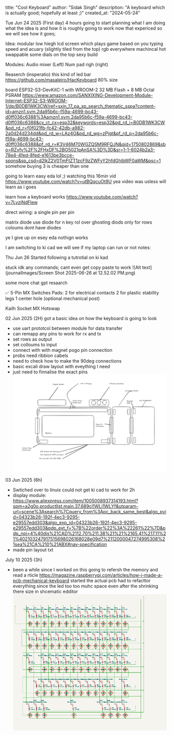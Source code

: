 title: "Cool Keyboard"
author: "Sidak Singh"
description: "A keyboard which is actually good; hopefully at least ;)"
created_at: "2024-05-24"


Tue Jun 24 2025 (First day) 4 hours
going to start planning what I am doing what the idea is and how it is roughly going to work now that expericed so we will see how it goes;

Idea:
modular
low hiegh
lcd screen which plays game based on you typing speed and acuary (slightly tiled from the top)
rgb everywhere
machincal
hot swappable
some dials on the top
sexy build

Modules:
Audio mixer (Left)
Num pad righ (right)

Reaserch (insperatio)
this kind of led bar
https://github.com/masaleiro/HacKeyboard
80% size

board
ESP32-S3-DevKitC-1 with WROOM-2 32 MB Flash + 8 MB Octal PSRAM
https://www.amazon.com/SANXIXING-Development-Module-Internet-ESP32-S3-WROOM-1/dp/B0DB1WK3CW/ref=sxin_17_pa_sp_search_thematic_sspa?content-id=amzn1.sym.2da95b6c-f59a-4699-bc43-d0ff036c6388%3Aamzn1.sym.2da95b6c-f59a-4699-bc43-d0ff036c6388&cv_ct_cx=esp32&keywords=esp32&pd_rd_i=B0DB1WK3CW&pd_rd_r=f0f021fb-fc42-42db-a982-2a0d24d234dd&pd_rd_w=LAz4G&pd_rd_wg=zPjgt&pf_rd_p=2da95b6c-f59a-4699-bc43-d0ff036c6388&pf_rd_r=K3V46M70WGZQSM9RFQJN&qid=1750802869&sbo=RZvfv%2F%2FHxDF%2BO5021pAnSA%3D%3D&sr=1-1-6024b2a3-78e4-4fed-8fed-e1613be3bcce-spons&sp_csd=d2lkZ2V0TmFtZT1zcF9zZWFyY2hfdGhlbWF0aWM&psc=1
somehow buying 3 is cheaper than one

going to learn easy eda lol ;)
watching this 16min vid https://www.youtube.com/watch?v=utBQqcuOt9U
yea video was usless will learn as i goes

learn how a keyboard works
https://www.youtube.com/watch?v=7LyziNdFlew

direct wiring:
a single pin per pin

matrix diode
use diode for n key rol over ghosting
diods only for rows
coloums dont have diodes

ye I give up on esey eda
nothign works

I am switching to ki cad we will see if my laptop can run or not
notes:

Thu Jun 26
Started following a tutrotial on ki kad

stuck idk any commands; cant even get copy paste to work
![Alt text](journalImages/Screen Shot 2025-06-26 at 12.52.02 PM.png)

some more chat gpt resaarch

✅ 5-Pin MX Switches
Pads:
2 for electrical contacts
2 for plastic stability legs
1 center hole (optional mechanical post)

Kailh Socket MX Hotswap


02 Jun 2025 (2H)
got a basic idea on how the keyboard is going to look

- use uart prototcol between module for data transfer
- can remapp any pins to work for rx and tx
- set rows as output
- set colloums to input
- connect with with magnet pogo pin connection
- probs need ribbion cabels
- need to check how to make the 90deg connections
- basic excali draw layout with eveything I need
- just need to finnalise the exact pins
![Alt text](journalImages/KeyboardDiagramExcali.png)


03 Jun 2025 (6h)
- Swtiched over to linuix could not get ki cad to work for 2h
- display module: https://www.aliexpress.com/item/1005008937314193.html?spm=a2g0o.productlist.main.37.689cl1WLl1WLYf&utparam-url=scene%3Asearch%7Cquery_from%3Apc_back_same_best&algo_pvid=04323b26-192f-4ec3-9295-e29557edd303&algo_exp_id=04323b26-192f-4ec3-9295-e29557edd303&pdp_ext_f=%7B%22order%22%3A%22261%22%7D&pdp_npi=4%40dis%21CAD%2112.70%211.38%21%21%2165.41%217.11%21%402103247917515698026168028e09d7%2112000047274995308%21sea%21CA%210%21ABX#nav-specification
- made pin layout txt


July 10 2025 (3h)
- been a while since I worked on this going to refersh the memory and read a rticle
https://magazine.raspberrypi.com/articles/how-i-made-a-pcb-mechanical-keyboard
started the actual pcb
had to refacttor everything since the led too too muhc space
even after the shrinking there size in shcematic edditor
![Alt text](journalImages/keyboard.png)
